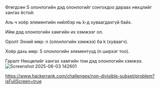 Өгөгдсөн S олонлогийн дэд олонлогийг сонгохдоо дараах нөхцлийг хангах ёстой:

Аль ч хоёр элементийн нийлбэр нь k-д хуваагдахгүй байх.

Ийм дэд олонлогийн хамгийн их хэмжээг ол.

Оролт
Эхний мөр: n (олонлогийн хэмжээ) ба k (хуваагч).

Хоёр дахь мөр: S олонлогийн элементүүд (n ширхэг тоо).

Гаралт
Нөхцөлийг хангах хамгийн том дэд олонлогийн хэмжээ.
![Screenshot 2025-06-03 142601](https://github.com/user-attachments/assets/85fdf8cc-1f67-4e99-bdab-1ce2bf591ff9)

https://www.hackerrank.com/challenges/non-divisible-subset/problem?isFullScreen=true
